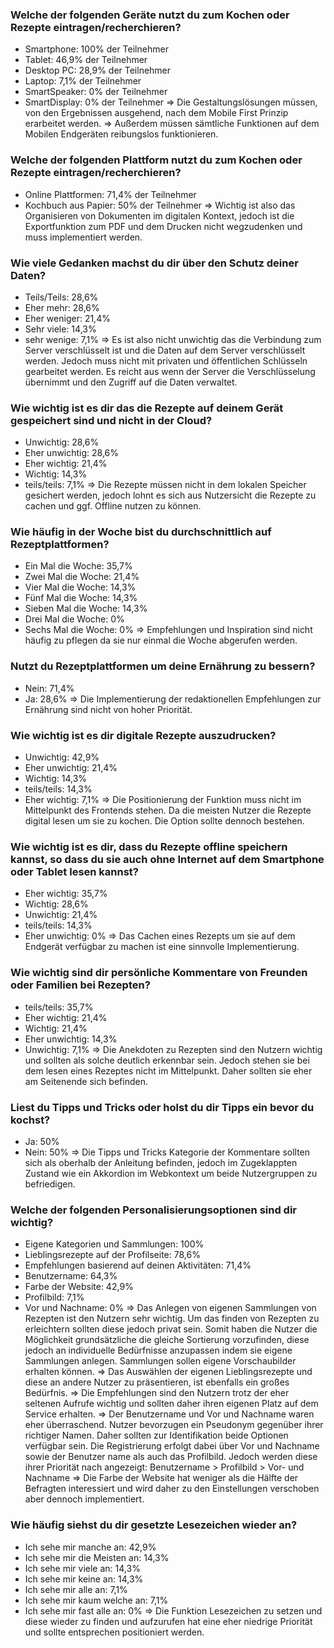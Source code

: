 ### Welche der folgenden Geräte nutzt du zum Kochen oder Rezepte eintragen/recherchieren?
- Smartphone: 100% der Teilnehmer
- Tablet: 46,9% der Teilnehmer
- Desktop PC: 28,9% der Teilnehmer
- Laptop: 7,1% der Teilnehmer
- SmartSpeaker: 0% der Teilnehmer
- SmartDisplay: 0% der Teilnehmer
=> Die Gestaltungslösungen müssen, von den Ergebnissen ausgehend, nach dem Mobile First Prinzip erarbeitet werden.
=> Außerdem müssen sämtliche Funktionen auf dem Mobilen Endgeräten reibungslos funktionieren.

### Welche der folgenden Plattform nutzt du zum Kochen oder Rezepte eintragen/recherchieren?
- Online Plattformen: 71,4% der Teilnehmer
- Kochbuch aus Papier: 50% der Teilnehmer
=> Wichtig ist also das Organisieren von Dokumenten im digitalen Kontext, jedoch ist die Exportfunktion zum PDF und dem Drucken nicht wegzudenken und muss implementiert werden.

### Wie viele Gedanken machst du dir über den Schutz deiner Daten?
- Teils/Teils: 28,6%
- Eher mehr: 28,6%
- Eher weniger: 21,4%
- Sehr viele: 14,3%
- sehr wenige: 7,1%
=> Es ist also nicht unwichtig das die Verbindung zum Server verschlüsselt ist und die Daten auf dem Server verschlüsselt werden. Jedoch muss nicht mit privaten und öffentlichen Schlüsseln gearbeitet werden. Es reicht aus wenn der Server die Verschlüsselung übernimmt und den Zugriff auf die Daten verwaltet.

### Wie wichtig ist es dir das die Rezepte auf deinem Gerät gespeichert sind und nicht in der Cloud?
- Unwichtig: 28,6%
- Eher unwichtig: 28,6%
- Eher wichtig: 21,4%
- Wichtig: 14,3%
- teils/teils: 7,1%
=> Die Rezepte müssen nicht in dem lokalen Speicher gesichert werden, jedoch lohnt es sich aus Nutzersicht die Rezepte zu cachen und ggf. Offline nutzen zu können. 

### Wie häufig in der Woche bist du durchschnittlich auf Rezeptplattformen?
- Ein Mal die Woche: 35,7%
- Zwei Mal die Woche: 21,4%
- Vier Mal die Woche: 14,3%
- Fünf Mal die Woche: 14,3%
- Sieben Mal die Woche: 14,3%
- Drei Mal die Woche: 0%
- Sechs Mal die Woche: 0%
=> Empfehlungen und Inspiration sind nicht häufig zu pflegen da sie nur einmal die Woche abgerufen werden.

### Nutzt du Rezeptplattformen um deine Ernährung zu bessern?
- Nein: 71,4%
- Ja: 28,6%
=> Die Implementierung der redaktionellen Empfehlungen zur Ernährung sind nicht von hoher Priorität.

### Wie wichtig ist es dir digitale Rezepte auszudrucken?
- Unwichtig: 42,9%
- Eher unwichtig: 21,4%
- Wichtig: 14,3%
- teils/teils: 14,3%
- Eher wichtig: 7,1%
=> Die Positionierung der Funktion muss nicht im Mittelpunkt des Frontends stehen. Da die meisten Nutzer die Rezepte digital lesen um sie zu kochen. Die Option sollte dennoch bestehen.

### Wie wichtig ist es dir, dass du Rezepte offline speichern kannst, so dass du sie auch ohne Internet auf dem Smartphone oder Tablet lesen kannst?
- Eher wichtig: 35,7%
- Wichtig: 28,6%
- Unwichtig: 21,4%
- teils/teils: 14,3%
- Eher unwichtig: 0%
=> Das Cachen eines Rezepts um sie auf dem Endgerät verfügbar zu machen ist eine sinnvolle Implementierung.

### Wie wichtig sind dir persönliche Kommentare von Freunden oder Familien bei Rezepten?
- teils/teils: 35,7%
- Eher wichtig: 21,4%
- Wichtig: 21,4%
- Eher unwichtig: 14,3%
- Unwichtig: 7,1%
=> Die Anekdoten zu Rezepten sind den Nutzern wichtig und sollten als solche deutlich erkennbar sein. Jedoch stehen sie bei dem lesen eines Rezeptes nicht im Mittelpunkt. Daher sollten sie eher am Seitenende sich befinden.

### Liest du Tipps und Tricks oder holst du dir Tipps ein bevor du kochst?
- Ja: 50%
- Nein: 50%
=> Die Tipps und Tricks Kategorie der Kommentare sollten sich als oberhalb der Anleitung befinden, jedoch im Zugeklappten Zustand wie ein Akkordion im Webkontext um beide Nutzergruppen zu befriedigen.

### Welche der folgenden Personalisierungsoptionen sind dir wichtig?
- Eigene Kategorien und Sammlungen: 100%
- Lieblingsrezepte auf der Profilseite: 78,6%
- Empfehlungen basierend auf deinen Aktivitäten: 71,4%
- Benutzername: 64,3%
- Farbe der Website: 42,9%
- Profilbild: 7,1%
- Vor und Nachname: 0%
=> Das Anlegen von eigenen Sammlungen von Rezepten ist den Nutzern sehr wichtig. Um das finden von Rezepten zu erleichtern sollten diese jedoch privat sein. Somit haben die Nutzer die Möglichkeit grundsätzliche die gleiche Sortierung vorzufinden, diese jedoch an individuelle Bedürfnisse anzupassen indem sie eigene Sammlungen anlegen.
Sammlungen sollen eigene Vorschaubilder erhalten können.
=> Das Auswählen der eigenen Lieblingsrezepte und diese an andere Nutzer zu präsentieren, ist ebenfalls ein großes Bedürfnis.
=> Die Empfehlungen sind den Nutzern trotz der eher seltenen Aufrufe wichtig und sollten daher ihren eigenen Platz auf dem Service erhalten.
=> Der Benutzername und Vor und Nachname waren eher überraschend. Nutzer bevorzugen ein Pseudonym gegenüber ihrer richtiger Namen. Daher sollten zur Identifikation beide Optionen verfügbar sein. Die Registrierung erfolgt dabei über Vor und Nachname sowie der Benutzer name als auch das Profilbild. Jedoch werden diese ihrer Priorität nach angezeigt: Benutzername > Profilbild > Vor- und Nachname
=> Die Farbe der Website hat weniger als die Hälfte der Befragten interessiert und wird daher zu den Einstellungen verschoben aber dennoch implementiert.

### Wie häufig siehst du dir gesetzte Lesezeichen wieder an?
- Ich sehe mir manche an: 42,9%
- Ich sehe mir die Meisten an: 14,3%
- Ich sehe mir viele an: 14,3%
- Ich sehe mir keine an: 14,3%
- Ich sehe mir alle an: 7,1%
- Ich sehe mir kaum welche an: 7,1%
- Ich sehe mir fast alle an: 0%
=> Die Funktion Lesezeichen zu setzen und diese wieder zu finden und aufzurufen hat eine eher niedrige Priorität und sollte entsprechen positioniert werden.